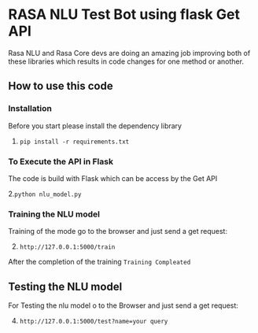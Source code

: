 # RASA NLU Test Bot using flask Get API 

Rasa NLU and Rasa Core devs are doing an amazing job improving both of these libraries which results in code changes for one method or another.


## How to use this code

### Installation

Before you start please install the dependency library

1. ```pip install -r requirements.txt```

### To Execute the API in Flask

The code is build with Flask which can be access by the Get API

2.``` python nlu_model.py ```

### Training the NLU model

Training of the mode go to the browser and just send a get request:

2. ``` http://127.0.0.1:5000/train ```

After the completion of the training 
`Training Compleated`


## Testing the NLU model

For Testing the nlu model o to the Browser and just send a get request:

4. ```http://127.0.0.1:5000/test?name=your query```








